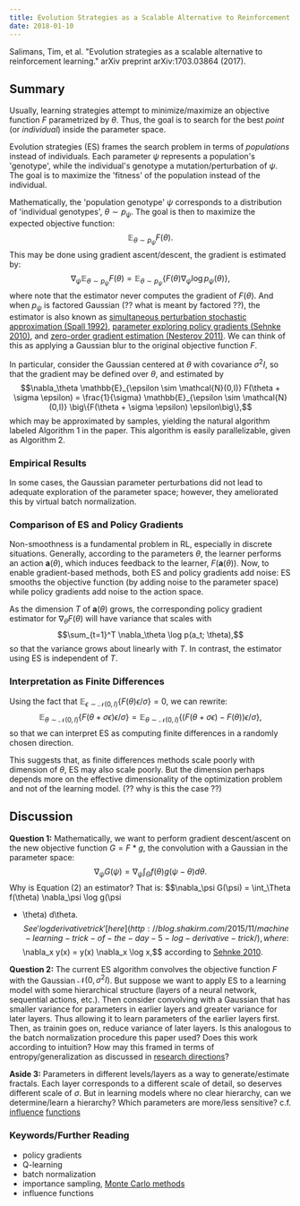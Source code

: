```yaml
---
title: Evolution Strategies as a Scalable Alternative to Reinforcement Learning
date: 2018-01-10
---
```


Salimans, Tim, et al. "Evolution strategies as a scalable alternative to reinforcement learning." arXiv preprint arXiv:1703.03864 (2017).

## Summary

Usually, learning strategies attempt to minimize/maximize an objective
function $F$ parametrized by $\theta$. Thus, the goal is to search for
the best *point* (or *individual*) inside the parameter space. 

Evolution strategies (ES) frames the search problem in terms of
*populations* instead of individuals. Each parameter $\psi$
represents a population's 'genotype', while the individual's genotype
a mutation/perturbation of $\psi$. The goal is to maximize the
'fitness' of the population instead of the individual.

Mathematically, the 'population genotype' $\psi$ corresponds to a
distribution of 'individual genotypes', $\theta \sim p_\psi$. The goal
is then to maximize the expected objective function:
$$\mathbb{E}_{\theta \sim p_\psi} F(\theta).$$
This may be done using gradient ascent/descent, the gradient is
estimated by:
$$\nabla_\psi \mathbb{E}_{\theta \sim p_\psi} F(\theta) =
\mathbb{E}_{\theta \sim p_\psi} \big\{F(\theta) \nabla_\psi \log
p_\psi(\theta)\big\},$$
where note that the estimator never computes the gradient of $F(\theta)$.
And when $p_\psi$ is factored Gaussian (?? what is meant by factored
??), the estimator is also known as
[simultaneous perturbation stochastic approximation (Spall 1992)](http://www.jhuapl.edu/spsa/pdf-spsa/spall_tac92.pdf),
[parameter exploring policy gradients (Sehnke 2010)](http://kyb.mpg.de/fileadmin/user_upload/files/publications/attachments/Neural-Networks-2010-Sehnke_%5b0%5d.pdf),
and [zero-order gradient estimation (Nesterov 2011)](https://core.ac.uk/download/pdf/6340930.pdf).
We can think of this as applying a Gaussian blur to the original
objective function $F$.

In particular, consider the Gaussian centered at $\theta$ with
covariance $\sigma^2 I$, so that the gradient may be defined over
$\theta$, and estimated by
$$\nabla_\theta \mathbb{E}_{\epsilon \sim \mathcal{N}(0,I)} F(\theta +
\sigma \epsilon) = \frac{1}{\sigma} \mathbb{E}_{\epsilon \sim
\mathcal{N}(0,I)} \big\{F(\theta + \sigma \epsilon) \epsilon\big\},$$
which may be approximated by samples, yielding the natural algorithm
labeled Algorithm 1 in the paper. This algorithm is easily
parallelizable, given as Algorithm 2.

### Empirical Results

In some cases, the Gaussian parameter perturbations did not lead to
adequate exploration of the parameter space; however, they ameliorated
this by virtual batch normalization.

### Comparison of ES and Policy Gradients

Non-smoothness is a fundamental problem in RL, especially in discrete
situations. Generally, according to the parameters $\theta$, the
learner performs an action $\mathbf{a}(\theta)$, which induces
feedback to the learner, $F(\mathbf{a}(\theta))$. Now, to enable
gradient-based methods, both ES and policy gradients add noise: ES
smooths the objective function (by adding noise to the parameter
space) while policy gradients add noise to the action space.

As the dimension $T$ of $\mathbf{a}(\theta)$ grows, the corresponding
policy gradient estimator for $\nabla_\theta F(\theta)$ will have
variance that scales with
$$\sum_{t=1}^T \nabla_\theta \log p(a_t; \theta),$$
so that the variance grows about linearly with $T$. In contrast, the
estimator using ES is independent of $T$.

### Interpretation as Finite Differences

Using the fact that $\mathbb{E}_{\epsilon \sim \mathcal{N}(0,I)}
\big\{F(\theta) \epsilon /\sigma\big\} = 0,$ we can rewrite:
$$\mathbb{E}_{\theta \sim \mathcal{N}(0,I)} \big\{F(\theta + \sigma
\epsilon) \epsilon / \sigma\big\} = \mathbb{E}_{\theta \sim
\mathcal{N}(0,I)} \big\{(F(\theta + \sigma \epsilon) -
F(\theta))\epsilon / \sigma\big\},$$
so that we can interpret ES as computing finite differences in a
randomly chosen direction.

This suggests that, as finite differences methods scale poorly with
dimension of $\theta$, ES may also scale poorly. But the
dimension perhaps depends more on the effective dimensionality of the
optimization problem and not of the learning model. (?? why is this
the case ??)

## Discussion

**Question 1:** Mathematically, we want to perform gradient
  descent/ascent on the new objective function $G = F * g$, the
  convolution with a Gaussian in the parameter space: $$\nabla_\psi
  G(\psi) = \nabla_\psi \int_{\Theta} f(\theta) g(\psi - \theta)
  d\theta.$$
  Why is Equation (2) an estimator? That is:
  $$\nabla_\psi G(\psi) = \int_\Theta f(\theta) \nabla_\psi \log g(\psi
  - \theta) d\theta.$$
  See 'log derivative trick' [here](http://blog.shakirm.com/2015/11/machine-learning-trick-of-the-day-5-log-derivative-trick/), where:
  $$\nabla_x y(x) = y(x) \nabla_x \log x,$$
  according to [Sehnke 2010](http://kyb.mpg.de/fileadmin/user_upload/files/publications/attachments/Neural-Networks-2010-Sehnke_%5b0%5d.pdf).

**Question 2:** The current ES algorithm convolves the objective
  function $F$ with the Gaussian $\mathcal{N}(0,\sigma^2I)$. But
  suppose we want to apply ES to a learning model with some
  hierarchical structure (layers of a neural network, sequential 
  actions, etc.). Then consider convolving with a Gaussian that has 
  smaller variance for parameters in earlier layers and greater
  variance for later layers. Thus allowing it to learn parameters of
  the earlier layers first. Then, as trainin  goes on, reduce variance
  of later layers. Is this analogous to the batch normalization
  procedure this paper used? Does this work according to intuition?
  How may this framed in terms of entropy/generalization as discussed
  in [research directions](https://geelon.github.io/projects/files/research_direction.pdf)? 

**Aside 3:** Parameters in different levels/layers as a way to
  generate/estimate fractals. Each layer corresponds to a different
  scale of detail, so deserves different scale of $\sigma$. But in
  learning models where no clear hierarchy, can we determine/learn a
  hierarchy? Which parameters are more/less sensitive? c.f. [influence](https://www.cv-foundation.org/openaccess/content_cvpr_2015/papers/Kabra_Understanding_Classifier_Errors_2015_CVPR_paper.pdf)
  [functions](http://proceedings.mlr.press/v70/koh17a.html)

### Keywords/Further Reading

- policy gradients
- Q-learning
- batch normalization
- importance sampling, [Monte Carlo methods](http://ib.berkeley.edu/labs/slatkin/eriq/classes/guest_lect/mc_lecture_notes.pdf)
- influence functions